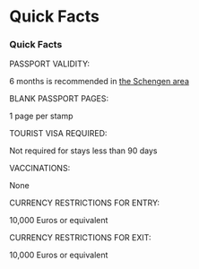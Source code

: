 # Quick Facts

### Quick Facts

PASSPORT VALIDITY:

6 months is recommended in [the Schengen area](https://travel.state.gov/content/travel/en/international-travel/before-you-go/travelers-with-special-considerations/US_Travelers_in_Europes_Schengen_Area.html)

BLANK PASSPORT PAGES:

1 page per stamp

TOURIST VISA REQUIRED:

Not required for stays less than 90 days

VACCINATIONS:

None

CURRENCY RESTRICTIONS FOR ENTRY:

10,000 Euros or equivalent

CURRENCY RESTRICTIONS FOR EXIT:

10,000 Euros or equivalent
